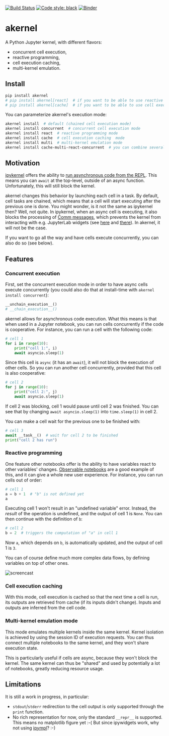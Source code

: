 [![Build Status](https://github.com/davidbrochart/akernel/workflows/CI/badge.svg)](https://github.com/davidbrochart/akernel/actions)
[![Code style: black](https://img.shields.io/badge/code%20style-black-000000.svg)](https://github.com/psf/black)
[![Binder](https://mybinder.org/badge_logo.svg)](https://mybinder.org/v2/gh/davidbrochart/akernel/HEAD?urlpath=lab%2Ftree%2Fexamples%2Freactivity.ipynb)

# akernel

A Python Jupyter kernel, with different flavors:
- concurrent cell execution,
- reactive programming,
- cell execution caching,
- multi-kernel emulation.

## Install

```bash
pip install akernel
# pip install akernel[react]  # if you want to be able to use reactive programming
# pip install akernel[cache]  # if you want to be able to use cell execution caching
```

You can parameterize akernel's execution mode:

```bash
akernel install  # default (chained cell execution mode)
akernel install concurrent  # concurrent cell execution mode
akernel install react  # reactive programming mode
akernel install cache  # cell execution caching  mode
akernel install multi  # multi-kernel emulation mode
akernel install cache-multi-react-concurrent  # you can combine several modes
```

## Motivation

[ipykernel](https://github.com/ipython/ipykernel) offers the ability to
[run asynchronous code from the REPL](https://ipython.readthedocs.io/en/stable/interactive/autoawait.html).
This means you can `await` at the top-level, outside of an async function. Unfortunately, this will still
block the kernel.

akernel changes this behavior by launching each cell in a task. By default, cell tasks are chained, which
means that a cell will start executing after the previous one is done. You might wonder, is it not the same
as ipykernel then? Well, not quite. In ipykernel, when an async cell is executing, it also blocks the
processing of
[Comm messages](https://jupyter-client.readthedocs.io/en/stable/messaging.html#custom-messages), which
prevents the kernel from interacting with e.g. JupyterLab widgets (see
[here](https://github.com/ipython/ipykernel/issues/646) and
[there](https://github.com/ipython/ipykernel/issues/696)). In akernel, it will not be the case.

If you want to go all the way and have cells execute concurrently, you can also do so (see below).

## Features

### Concurrent execution

First, set the concurrent execution mode in order to have async cells execute concurrently
(you could also do that at install-time with `akernel install concurrent`):

```python
__unchain_execution__()
# __chain_execution__()
```

akernel allows for asynchronous code execution. What this means is that when used in a Jupyter
notebook, you can run cells concurrently if the code is cooperative. For instance, you can run a
cell with the following code:

```python
# cell 1
for i in range(10):
    print("cell 1:", i)
    await asyncio.sleep(1)
```

Since this cell is `async` (it has an `await`), it will not block the execution of other cells.
So you can run another cell concurrently, provided that this cell is also cooperative:

```python
# cell 2
for j in range(10):
    print("cell 2:", j)
    await asyncio.sleep(1)
```

If cell 2 was blocking, cell 1 would pause until cell 2 was finished. You can see that by changing
`await asyncio.sleep(1)` into `time.sleep(1)` in cell 2.

You can make a cell wait for the previous one to be finished with:

```python
# cell 3
await __task__()  # wait for cell 2 to be finished
print("cell 2 has run")
```

### Reactive programming

One feature other notebooks offer is the ability to have variables react to other variables'
changes. [Observable notebooks](https://observablehq.com/@observablehq/how-observable-runs) are a
good example of this, and it can give a whole new user experience. For instance, you can run cells
out of order:

```python
# cell 1
a = b + 1  # "b" is not defined yet
a
```

Executing cell 1 won't result in an "undefined variable" error. Instead, the *result* of the
operation is undefined, and the output of cell 1 is `None`. You can then continue with the
definition of `b`:

```python
# cell 2
b = 2  # triggers the computation of "a" in cell 1
```

Now `a`, which depends on `b`, is automatically updated, and the output of cell 1 is `3`.

You can of course define much more complex data flows, by defining variables on top of other ones.

![screencast](https://user-images.githubusercontent.com/591645/131855258-35118507-6be2-44cb-9329-143ad8509405.gif)

### Cell execution caching

With this mode, cell execution is cached so that the next time a cell is run, its outputs are retrieved from cache (if its inputs didn't change). Inputs and outputs are inferred from the cell code.

### Multi-kernel emulation mode

This mode emulates multiple kernels inside the same kernel. Kernel isolation is achieved by using the session ID of execution requests. You can thus connect multiple notebooks to the same kernel, and they won't share execution state.

This is particularly useful if cells are async, because they won't block the kernel. The same kernel can thus be "shared" and used by potentially a lot of notebooks, greatly reducing resource usage.

## Limitations

It is still a work in progress, in particular:

- `stdout`/`stderr` redirection to the cell output is only supported through the `print` function.
- No rich representation for now, only the standard `__repr__` is supported. This means no
  matplotlib figure yet :-( But since ipywidgets work, why not using
  [ipympl](https://github.com/matplotlib/ipympl)? :-)
